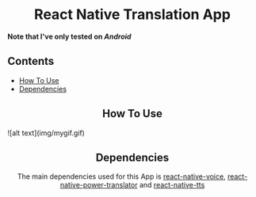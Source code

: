 <h1 align="center">React Native Translation App</h1>

**Note that I've only tested on _Android_**


## Contents

- [How To Use](#-how)
- [Dependencies](#-dependencies)

<h2 align="center">How To Use</h2>
![alt text](img/mygif.gif)

<h2 align="center">Dependencies</h2>
<p align="center">The main dependencies used for this App is <a href="https://github.com/react-native-community/react-native-voice">react-native-voice</a>, <a href="https://github.com/danialkalbasi/react-native-power-translator">react-native-power-translator</a> and <a href="https://github.com/ak1394/react-native-tts">react-native-tts</a></p>
